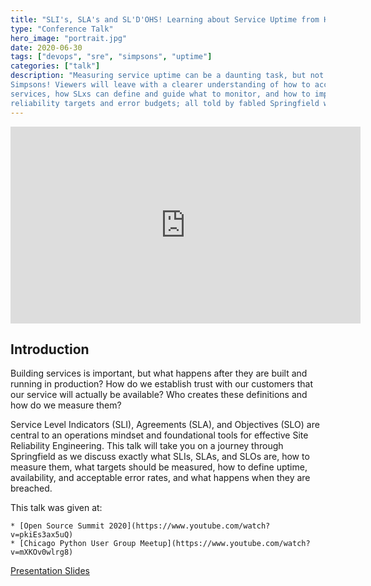 ```yaml
---
title: "SLI's, SLA's and SL'D'OHS! Learning about Service Uptime from Homer Simpsons"
type: "Conference Talk"
hero_image: "portrait.jpg"
date: 2020-06-30
tags: ["devops", "sre", "simpsons", "uptime"]
categories: ["talk"]
description: "Measuring service uptime can be a daunting task, but not for the 
Simpsons! Viewers will leave with a clearer understanding of how to account for 
services, how SLxs can define and guide what to monitor, and how to implement 
reliability targets and error budgets; all told by fabled Springfield wisdom"
---
```


<iframe width="560" height="315" src="https://www.youtube.com/embed/pkiEs3ax5uQ" frameborder="0" allow="accelerometer; autoplay; clipboard-write; encrypted-media; gyroscope; picture-in-picture" allowfullscreen></iframe>

## Introduction

Building services is important, but what happens after they are built and 
running in production? How do we establish trust with our customers that our 
service will actually be available? Who creates these definitions and how do we 
measure them?
 
Service Level Indicators (SLI), Agreements (SLA), and Objectives (SLO) are 
central to an operations mindset and foundational tools for effective Site 
Reliability Engineering. This talk will take you on a journey through 
Springfield as we discuss exactly what SLIs, SLAs, and SLOs are, how to measure 
them, what targets should be measured, how to define uptime, availability, and 
acceptable error rates, and what happens when they are breached.

This talk was given at:

    * [Open Source Summit 2020](https://www.youtube.com/watch?v=pkiEs3ax5uQ)
    * [Chicago Python User Group Meetup](https://www.youtube.com/watch?v=mXKOv0wlrg8)

[Presentation Slides](/docs/simpsons-sre.pdf)    